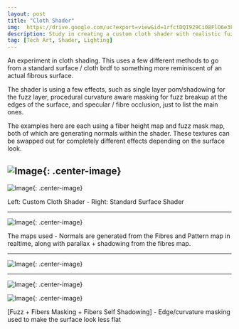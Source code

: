 ```yaml
---
layout: post
title: "Cloth Shader"
img:  https://drive.google.com/uc?export=view&id=1rfctDQI929Ci08FlO6e3F34OvEcuJjeQ
description: Study in creating a custom cloth shader with realistic fuzz and fiber masking.
tag: [Tech Art, Shader, Lighting]
---
```

An experiment in cloth shading. This uses a few different methods to go from a standard surface / cloth brdf to something more reminiscent of an actual fibrous surface.

The shader is using a few effects, such as single layer pom/shadowing for the fuzz layer, procedural curvature aware masking for fuzz breakup at the edges of the surface, and specular / fibre occlusion, just to list the main ones.

The examples here are each using a fiber height map and fuzz mask map, both of which are generating normals within the shader.
These textures can be swapped out for completely different effects depending on the surface look.

![Image](https://drive.google.com/uc?export=view&id=1iaLP86Y038ebFxaf1G2YowuwGj4AVcLe){: .center-image}
------


![Image](https://drive.google.com/uc?export=view&id=1VqixDjcA-BEK2gsl5sKVvqYcUj_X3Rdi){: .center-image}

Left: Custom Cloth Shader - Right: Standard Surface Shader

------

![Image](https://drive.google.com/uc?export=view&id=1n4XgJIfo6FWqpGvc1fPvPCf2t_E6y0lm){: .center-image}

The maps used - Normals are generated from the Fibres and Pattern map in realtime, along with parallax + shadowing from the fibres map.

------

![Image](https://drive.google.com/uc?export=view&id=119XuaQilX_PJEgCgpuBTCxDglur2WC_o){: .center-image}

------

![Image](https://drive.google.com/uc?export=view&id=1fmCv-1PZQ58D5-8Vzci6B1Asd4QRUa0c){: .center-image}

![Image](https://drive.google.com/uc?export=view&id=1VKxlSXyPM8EvRE1YVix7AUrdlNJonHNp){: .center-image}

[Fuzz + Fibers Masking + Fibers Self Shadowing] - Edge/curvature masking used to make the surface look less flat